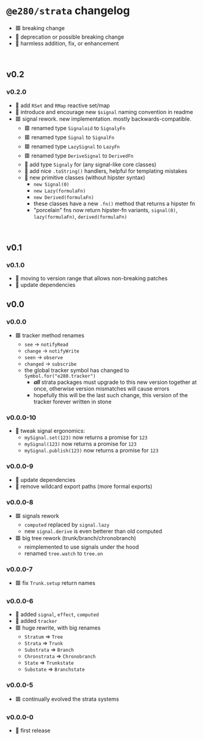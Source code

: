 
# `@e280/strata` changelog
- 🟥 breaking change
- 🔶 deprecation or possible breaking change
- 🍏 harmless addition, fix, or enhancement



<br/>

## v0.2

### v0.2.0
- 🍏 add `RSet` and `RMap` reactive set/map
- 🍏 introduce and encourage new `$signal` naming convention in readme
- 🟥 signal rework. new implementation. mostly backwards-compatible.
  - 🟥 renamed type `Signaloid` to `SignalyFn`
  - 🟥 renamed type `Signal` to `SignalFn`
  - 🟥 renamed type `LazySignal` to `LazyFn`
  - 🟥 renamed type `DeriveSignal` to `DerivedFn`
  - 🍏 add type `Signaly` for (any signal-like core classes)
  - 🍏 add nice `.toString()` handlers, helpful for templating mistakes
  - 🍏 new primitive classes (without hipster syntax)
    - `new Signal(0)`
    - `new Lazy(formulaFn)`
    - `new Derived(formulaFn)`
    - these classes have a new `.fn()` method that returns a hipster fn
    - "porcelain" fns now return hipster-fn variants, `signal(0)`, `lazy(formulaFn)`, `derived(formulaFn)`



<br/>

## v0.1

### v0.1.0
- 🍏 moving to version range that allows non-breaking patches
- 🍏 update dependencies

## v0.0

### v0.0.0
- 🟥 tracker method renames
  - `see` -> `notifyRead`
  - `change` -> `notifyWrite`
  - `seen` -> `observe`
  - `changed` -> `subscribe`
  - the global tracker symbol has changed to `Symbol.for("e280.tracker")`
    - ***all*** strata packages must upgrade to this new version together at once, otherwise version mismatches will cause errors
    - hopefully this will be the last such change, this version of the tracker forever written in stone

### v0.0.0-10
- 🍏 tweak signal ergonomics:
  - `mySignal.set(123)` now returns a promise for `123`
  - `mySignal(123)` now returns a promise for `123`
  - `mySignal.publish(123)` now returns a promise for `123`

### v0.0.0-9
- 🍏 update dependencies
- 🍏 remove wildcard export paths (more formal exports)

### v0.0.0-8
- 🟥 signals rework
  - `computed` replaced by `signal.lazy`
  - new `signal.derive` is even betterer than old computed
- 🟥 big tree rework (trunk/branch/chronobranch)
  - reimplemented to use signals under the hood
  - renamed `tree.watch` to `tree.on`

### v0.0.0-7
- 🟥 fix `Trunk.setup` return names

### v0.0.0-6
- 🍏 added `signal`, `effect`, `computed`
- 🍏 added `tracker`
- 🟥 huge rewrite, with big renames
  - `Stratum` => `Tree`
  - `Strata` => `Trunk`
  - `Substrata` => `Branch`
  - `Chronstrata` => `Chronobranch`
  - `State` => `Trunkstate`
  - `Substate` => `Branchstate`

### v0.0.0-5
- 🟥 continually evolved the strata systems

### v0.0.0-0
- 🍏 first release


